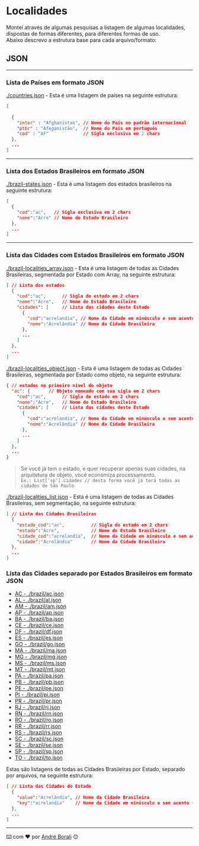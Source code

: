 # Localidades

Montei através de algumas pesquisas a listagem de algumas localidades, dispostas de formas diferentes, para diferentes formas de uso.\
Abaixo descrevo a estrutura base para cada arquivo/formato:

## JSON

---

### Lista de Países em formato JSON

[./countries.json](./countries.json) - 
Esta é uma listagem de países na seguinte estrutura:

```json
[
  
  {
    "inter" : "Afghanistan", // Nome do País no padrão internacional
    "ptbr" : "Afeganistão",  // Nome do País em português
    "cod" : "AF"             // Sigla exclusiva em 2 chars
  },
  ...
]
```

---

### Lista dos Estados Brasileiros em formato JSON

[./brazil-states.json](./brazil-states.json) - 
Esta é uma listagem dos estados brasileiros na seguinte estrutura:

```json
[
  {
    "cod":"ac",   // Sigla exclusiva em 2 chars
    "nome":"Acre" // Nome do Estado Brasileiro
  },
  ...
]
```

---

### Lista das Cidades com Estados Brasileiros em formato JSON

[./brazil-localities_array.json](./brazil-localities_array.json) - 
Esta é uma listagem de todas as Cidades Brasileiras, segmentada por Estado com Array, na seguinte estrutura:
```json
[ // Lista dos estados
  {
    "cod":"ac",      // Sigla do estado em 2 chars
    "nome":"Acre",   // Nome do Estado Brasileiro
    "cidades": [     // Lista das cidades deste Estado
      {
        "cod":"acrelandia", // Nome da Cidade em minúsculo e sem acento (com espaço)
        "nome":"Acrelândia" // Nome da Cidade Brasileira
      },
      ...
    ]
  },
  ...
]
```

[./brazil-localities_object.json](./brazil-localities_object.json) - 
Esta é uma listagem de todas as Cidades Brasileiras, segmentada por Estado como objeto, na seguinte estrutura:
```json
{ // estados no primeiro nível do objeto
  "ac": {       // Objeto nomeado com sua sigla em 2 chars
    "cod":"ac",      // Sigla do estado em 2 chars
    "nome":"Acre",   // Nome do Estado Brasileiro
    "cidades": [     // Lista das cidades deste Estado
      {
        "cod":"acrelandia", // Nome da Cidade em minúsculo e sem acento (com espaço)
        "nome":"Acrelândia" // Nome da Cidade Brasileira
      },
      ...
    ]
  },
  ...
}
```
> Se você já tem o estado, e quer recuperar apenas suas cidades, na arquitetura de objeto, você economiza processamento.\
> ```Ex.: List['sp'].cidades // desta forma você já terá todas as cidades de São Paulo```


[./brazil-localities_list.json](./brazil-localities_list.json) - 
Esta é uma listagem de todas as Cidades Brasileiras, sem segmentação, na seguinte estrutura:
```json
[ // Lista das Cidades Brasileiras
  {
    "estado_cod":"ac",          // Sigla do estado em 2 chars
    "estado":"Acre",            // Nome do Estado Brasileiro
    "cidade_cod":"acrelandia",  // Nome da Cidade em minúsculo e sem acento (com espaço)
    "cidade":"Acrelândia"       // Nome da Cidade Brasileira
  },
  ...
]
```

### Lista das Cidades separado por Estados Brasileiros em formato JSON

- [AC - ./brazil/ac.json](./brazil/ac.json)
- [AL - ./brazil/al.json](./brazil/al.json)
- [AM - ./brazil/am.json](./brazil/am.json)
- [AP - ./brazil/ap.json](./brazil/ap.json)
- [BA - ./brazil/ba.json](./brazil/ba.json)
- [CE - ./brazil/ce.json](./brazil/ce.json)
- [DF - ./brazil/df.json](./brazil/df.json)
- [ES - ./brazil/es.json](./brazil/es.json)
- [GO - ./brazil/go.json](./brazil/go.json)
- [MA - ./brazil/ma.json](./brazil/ma.json)
- [MG - ./brazil/mg.json](./brazil/mg.json)
- [MS - ./brazil/ms.json](./brazil/ms.json)
- [MT - ./brazil/mt.json](./brazil/mt.json)
- [PA - ./brazil/pa.json](./brazil/pa.json)
- [PB - ./brazil/pb.json](./brazil/pb.json)
- [PE - ./brazil/pe.json](./brazil/pe.json)
- [PI - ./brazil/pi.json](./brazil/pi.json)
- [PR - ./brazil/pr.json](./brazil/pr.json)
- [RJ - ./brazil/rj.json](./brazil/rj.json)
- [RN - ./brazil/rn.json](./brazil/rn.json)
- [RO - ./brazil/ro.json](./brazil/ro.json)
- [RR - ./brazil/rr.json](./brazil/rr.json)
- [RS - ./brazil/rs.json](./brazil/rs.json)
- [SC - ./brazil/sc.json](./brazil/sc.json)
- [SE - ./brazil/se.json](./brazil/se.json)
- [SP - ./brazil/sp.json](./brazil/sp.json)
- [TO - ./brazil/to.json](./brazil/to.json)

Estas são listagens de todas as Cidades Brasileiras por Estado, separado por arquivos, na seguinte estrutura:
```json
[ // Lista das Cidades do Estado
  {
    "value":"Acrelândia", // Nome da Cidade Brasileira
    "key":"acrelandia"    // Nome da Cidade em minúsculo e sem acento (com espaço)
  },
  ...
]
```



---
⌨️ com ❤️ por [André Borali](https://github.com/andreborali) 😊